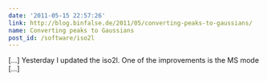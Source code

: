 ```yaml
---
date: '2011-05-15 22:57:26'
link: http://blog.binfalse.de/2011/05/converting-peaks-to-gaussians/
name: Converting peaks to Gaussians
post_id: /software/iso2l
---
```


[...] Yesterday I updated the iso2l. One of the improvements is the MS mode [...]